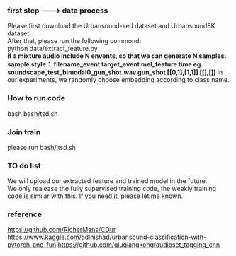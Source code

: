 ### first step ---> data process
Please first download the Urbansound-sed dataset and Urbansound8K dataset. <br/>
After that, please run the following commond:<br/>
python data/extract_feature.py <br/>
<strong> if a mixture audio include N envents, so that we can generate N samples.
sample style： filename_event target_event mel_feature time
eg.  soundscape_test_bimodal0_gun_shot.wav gun_shot [[0,1],[1,1]]  [[],[]]
</strong>
In our experiments, we randomly choose embedding according to class name.

### How to run code
bash bash/tsd.sh


### Join train
please run bash/jtsd.sh

### TO do list
We will upload our extracted feature and trained model in the future. <br/>
We only realease the fully supervised training code, the weakly training code is similar with this. If you need it, please let me known.

### reference
https://github.com/RicherMans/CDur
https://www.kaggle.com/adinishad/urbansound-classification-with-pytorch-and-fun
https://github.com/qiuqiangkong/audioset_tagging_cnn
